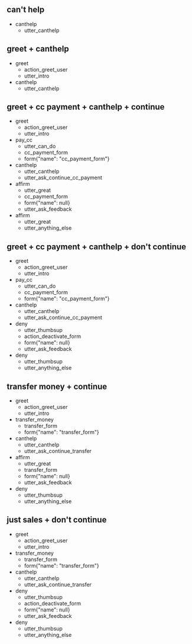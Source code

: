 ## can't help
* canthelp
    - utter_canthelp

## greet + canthelp
* greet
    - action_greet_user
    - utter_intro
* canthelp
    - utter_canthelp

## greet + cc payment + canthelp + continue
* greet
    - action_greet_user
    - utter_intro
* pay_cc
    - utter_can_do
    - cc_payment_form
    - form{"name": "cc_payment_form"}
* canthelp
    - utter_canthelp
    - utter_ask_continue_cc_payment
* affirm
    - utter_great
    - cc_payment_form
    - form{"name": null}
    - utter_ask_feedback
* affirm
    - utter_great
    - utter_anything_else

## greet + cc payment + canthelp + don't continue
* greet
    - action_greet_user
    - utter_intro
* pay_cc
    - utter_can_do
    - cc_payment_form
    - form{"name": "cc_payment_form"}
* canthelp
    - utter_canthelp
    - utter_ask_continue_cc_payment
* deny
    - utter_thumbsup
    - action_deactivate_form
    - form{"name": null}
    - utter_ask_feedback
* deny
    - utter_thumbsup
    - utter_anything_else

## transfer money + continue
* greet
    - action_greet_user
    - utter_intro
* transfer_money
    - transfer_form
    - form{"name": "transfer_form"}
* canthelp
    - utter_canthelp
    - utter_ask_continue_transfer
* affirm
    - utter_great
    - transfer_form
    - form{"name": null}
    - utter_ask_feedback
* deny
    - utter_thumbsup
    - utter_anything_else

## just sales + don't continue
* greet
    - action_greet_user
    - utter_intro
* transfer_money
    - transfer_form
    - form{"name": "transfer_form"}
* canthelp
    - utter_canthelp
    - utter_ask_continue_transfer
* deny
    - utter_thumbsup
    - action_deactivate_form
    - form{"name": null}
    - utter_ask_feedback
* deny
    - utter_thumbsup
    - utter_anything_else
